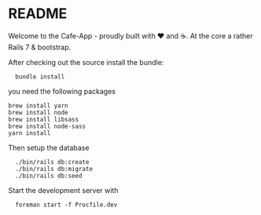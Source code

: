 # README

Welcome to the Cafe-App - proudly built with ❤️ and ☕.
At the core a rather Rails 7 & bootstrap.

After checking out the source install the bundle:

```
  bundle install
```

you need the following packages

```
brew install yarn
brew install node
brew install libsass
brew install node-sass
yarn install
```

Then setup the database

```
  ./bin/rails db:create
  ./bin/rails db:migrate
  ./bin/rails db:seed
```

Start the development server with

```
  foreman start -f Procfile.dev
```
